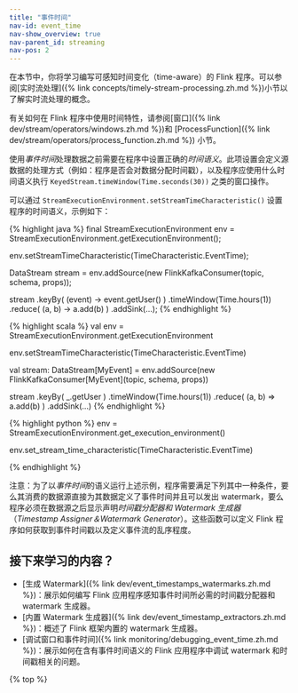 ```yaml
---
title: "事件时间"
nav-id: event_time
nav-show_overview: true
nav-parent_id: streaming
nav-pos: 2
---
```

<!--
Licensed to the Apache Software Foundation (ASF) under one
or more contributor license agreements.  See the NOTICE file
distributed with this work for additional information
regarding copyright ownership.  The ASF licenses this file
to you under the Apache License, Version 2.0 (the
"License"); you may not use this file except in compliance
with the License.  You may obtain a copy of the License at

  http://www.apache.org/licenses/LICENSE-2.0

Unless required by applicable law or agreed to in writing,
software distributed under the License is distributed on an
"AS IS" BASIS, WITHOUT WARRANTIES OR CONDITIONS OF ANY
KIND, either express or implied.  See the License for the
specific language governing permissions and limitations
under the License.
-->

在本节中，你将学习编写可感知时间变化（time-aware）的 Flink 程序。可以参阅[实时流处理]({% link concepts/timely-stream-processing.zh.md %})小节以了解实时流处理的概念。

有关如何在 Flink 程序中使用时间特性，请参阅[窗口]({% link dev/stream/operators/windows.zh.md %})和 [ProcessFunction]({% link dev/stream/operators/process_function.zh.md %}) 小节。

使用*事件时间*处理数据之前需要在程序中设置正确的*时间语义*。此项设置会定义源数据的处理方式（例如：程序是否会对数据分配时间戳），以及程序应使用什么时间语义执行 `KeyedStream.timeWindow(Time.seconds(30))` 之类的窗口操作。

可以通过 `StreamExecutionEnvironment.setStreamTimeCharacteristic()` 设置程序的时间语义，示例如下：

<div class="codetabs" markdown="1">
<div data-lang="java" markdown="1">
{% highlight java %}
final StreamExecutionEnvironment env = StreamExecutionEnvironment.getExecutionEnvironment();

env.setStreamTimeCharacteristic(TimeCharacteristic.EventTime);

DataStream<MyEvent> stream = env.addSource(new FlinkKafkaConsumer<MyEvent>(topic, schema, props));

stream
    .keyBy( (event) -> event.getUser() )
    .timeWindow(Time.hours(1))
    .reduce( (a, b) -> a.add(b) )
    .addSink(...);
{% endhighlight %}
</div>
<div data-lang="scala" markdown="1">
{% highlight scala %}
val env = StreamExecutionEnvironment.getExecutionEnvironment

env.setStreamTimeCharacteristic(TimeCharacteristic.EventTime)

val stream: DataStream[MyEvent] = env.addSource(new FlinkKafkaConsumer[MyEvent](topic, schema, props))

stream
    .keyBy( _.getUser )
    .timeWindow(Time.hours(1))
    .reduce( (a, b) => a.add(b) )
    .addSink(...)
{% endhighlight %}
</div>
<div data-lang="python" markdown="1">
{% highlight python %}
env = StreamExecutionEnvironment.get_execution_environment()

env.set_stream_time_characteristic(TimeCharacteristic.EventTime)

{% endhighlight %}
</div>
</div>

注意：为了以*事件时间*的语义运行上述示例，程序需要满足下列其中一种条件，要么其消费的数据源直接为其数据定义了事件时间并且可以发出 watermark，要么程序必须在数据源之后显示声明*时间戳分配器和 Watermark 生成器*（*Timestamp Assigner＆Watermark Generator*）。这些函数可以定义 Flink 程序如何获取到事件时间戳以及定义事件流的乱序程度。

## 接下来学习的内容？

* [生成 Watermark]({% link dev/event_timestamps_watermarks.zh.md %})：展示如何编写 Flink 应用程序感知事件时间所必需的时间戳分配器和 watermark 生成器。
* [内置 Watermark 生成器]({% link dev/event_timestamp_extractors.zh.md %})：概述了 Flink 框架内置的 watermark 生成器。
* [调试窗口和事件时间]({% link monitoring/debugging_event_time.zh.md %})：展示如何在含有事件时间语义的 Flink 应用程序中调试 watermark 和时间戳相关的问题。

{% top %}
